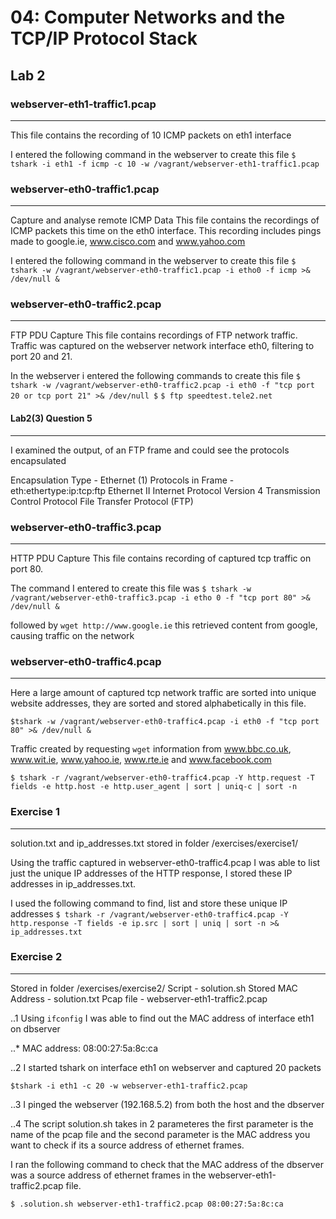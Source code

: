 # 04: Computer Networks and the TCP/IP Protocol Stack

## Lab 2

### webserver-eth1-traffic1.pcap
---------------------------------
This file contains the recording of 10 ICMP packets on eth1 interface

I entered the following command in the webserver to create this file
```$ tshark -i eth1 -f icmp -c 10 -w /vagrant/webserver-eth1-traffic1.pcap ```
 
### webserver-eth0-traffic1.pcap
---------------------------------
Capture and analyse remote ICMP Data
This file contains the recordings of ICMP packets this time on the eth0
interface. This recording includes pings made to google.ie, www.cisco.com
and www.yahoo.com

I entered the following command in the webserver to create this file
```$ tshark -w /vagrant/webserver-eth0-traffic1.pcap -i etho0 -f icmp >& /dev/null &```

### webserver-eth0-traffic2.pcap
---------------------------------
FTP PDU Capture
This file contains recordings of FTP network traffic. Traffic was captured 
on the webserver network interface eth0, filtering to port 20 and 21.

In the webserver i entered the following commands to create this file 
```$ tshark -w /vagrant/webserver-eth0-traffic2.pcap -i eth0 -f "tcp port 20 or tcp port 21" >& /dev/null $```
```$ ftp speedtest.tele2.net```
 
#### Lab2(3) Question 5
------------------------
I examined the output, of an FTP frame and could see the protocols encapsulated

Encapsulation Type - Ethernet (1)
Protocols in Frame - eth:ethertype:ip:tcp:ftp
Ethernet II
Internet Protocol Version 4
Transmission Control Protocol
File Transfer Protocol (FTP)  

### webserver-eth0-traffic3.pcap
----------------------------------
HTTP PDU Capture
This file contains recording of captured tcp traffic on port 80. 

The command I entered to create this file was
```$ tshark -w /vagrant/webserver-eth0-traffic3.pcap -i etho 0 -f "tcp port 80" >& /dev/null &```

followed by `wget http://www.google.ie` this retrieved content from google, causing traffic on the network

### webserver-eth0-traffic4.pcap
----------------------------------
Here a large amount of captured tcp network traffic are sorted into unique website addresses, 
they are sorted and stored alphabetically in this file.

```$tshark -w /vagrant/webserver-eth0-traffic4.pcap -i eth0 -f "tcp port 80" >& /dev/null &```

Traffic created by requesting `wget` information from www.bbc.co.uk, www.wit.ie, www.yahoo.ie, www.rte.ie and www.facebook.com

```$ tshark -r /vagrant/webserver-eth0-traffic4.pcap -Y http.request -T fields -e http.host -e http.user_agent | sort | uniq-c | sort -n```

### Exercise 1
-------------------
solution.txt and ip_addresses.txt stored in folder /exercises/exercise1/

Using the traffic captured in webserver-eth0-traffic4.pcap I was able to list just the unique IP addresses of the HTTP response, 
I stored these IP addresses in ip_addresses.txt.

I used the following command to find, list and store these unique IP addresses
```$ tshark -r /vagrant/webserver-eth0-traffic4.pcap -Y http.response -T fields -e ip.src | sort | uniq | sort -n >& ip_addresses.txt```


### Exercise 2
-------------------
Stored in folder /exercises/exercise2/
Script - solution.sh
Stored MAC Address - solution.txt
Pcap file - webserver-eth1-traffic2.pcap

..1 Using `ifconfig` I was able to find out the MAC address of interface eth1 on dbserver

..* MAC address: 08:00:27:5a:8c:ca

..2 I started tshark on interface eth1 on webserver and captured 20 packets

```$tshark -i eth1 -c 20 -w webserver-eth1-traffic2.pcap``` 

..3 I pinged the webserver (192.168.5.2) from both the host and the dbserver

..4 The script solution.sh takes in 2 parameteres the first parameter is the name of the pcap 
file and the second parameter is the MAC address you want to check if its a source address of 
ethernet frames. 

I ran the following command to check that the MAC address of the dbserver was a source address 
of ethernet frames in the webserver-eth1-traffic2.pcap file.
 
```$ .solution.sh webserver-eth1-traffic2.pcap 08:00:27:5a:8c:ca```
